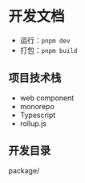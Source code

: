 # 开发文档

- 运行：`pnpm dev`
- 打包：`pnpm build`

## 项目技术栈

- web component
- monorepo
- Typescript
- rollup.js

## 开发目录

package/